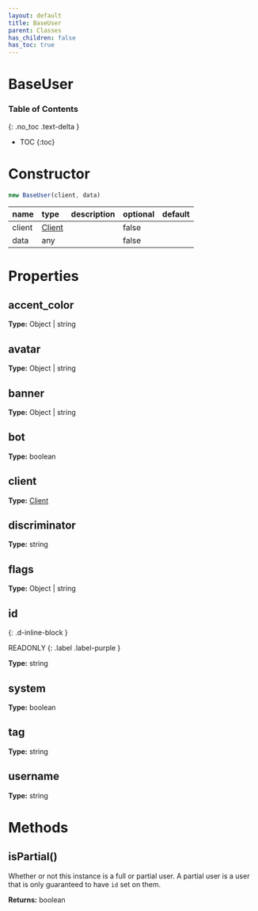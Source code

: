 ```yaml
---
layout: default
title: BaseUser
parent: Classes
has_children: false
has_toc: true
---
```


# BaseUser
### Table of Contents
{: .no_toc .text-delta }

- TOC
{:toc}
# Constructor
```js
new BaseUser(client, data)
```

| name | type | description | optional | default |
|:-----|:-----|:------------|:---------|:--------|
| client | [Client](/classes/Client) |  | false |  |
| data | any |  | false |  |

# Properties
## accent_color
**Type:** Object | string

## avatar
**Type:** Object | string

## banner
**Type:** Object | string

## bot
**Type:** boolean

## client
**Type:** [Client](/classes/Client)

## discriminator
**Type:** string

## flags
**Type:** Object | string

## id
{: .d-inline-block }

READONLY
{: .label .label-purple }

**Type:** string

## system
**Type:** boolean

## tag
**Type:** string

## username
**Type:** string

# Methods
## isPartial()
Whether or not this instance is a full or partial
user. A partial user is a user that is only
guaranteed to have `id` set on them.

**Returns:** boolean

